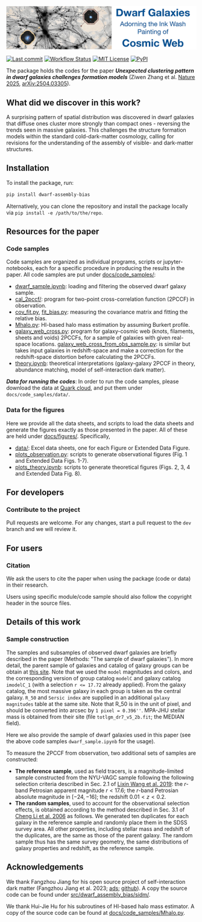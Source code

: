 <div align="center">
  <img width="1024px" src="https://raw.githubusercontent.com/ChenYangyao/dwarf_assembly_bias/master/docs/site_data/cover-github.jpg" alt="Dwarf Galaxies Adorning the Ink Wash Painting of Cosmic Web"/>
</div>


[![Last commit](https://img.shields.io/github/last-commit/ChenYangyao/dwarf_assembly_bias/master)](https://github.com/ChenYangyao/dwarf_assembly_bias/commits/master)
[![Workflow Status](https://img.shields.io/github/actions/workflow/status/ChenYangyao/dwarf_assembly_bias/run-test.yml)](https://github.com/ChenYangyao/dwarf_assembly_bias/actions/workflows/run-test.yml)
[![MIT License](https://img.shields.io/badge/License-MIT-blue)](https://github.com/ChenYangyao/dwarf_assembly_bias/blob/master/LICENSE)
[![PyPI](https://img.shields.io/pypi/v/dwarf_assembly_bias)](https://pypi.org/project/dwarf_assembly_bias/)

The package holds the codes for the paper ***Unexpected clustering pattern in dwarf galaxies challenges formation models*** (Ziwen Zhang et al. [Nature 2025](https://www.nature.com/articles/s41586-025-08965-5), [arXiv:2504.03305](https://arxiv.org/abs/2504.03305)).

## What did we discover in this work?

A surprising pattern of spatial distribution was discovered in dwarf galaxies that diffuse ones cluster more strongly than compact ones - reversing the trends seen in massive galaxies. This challenges the structure formation models within the standard cold-dark-matter cosmology, calling for revisions for the understanding of the assembly of visible- and dark-matter structures.

## Installation

To install the package, run:
```bash
pip install dwarf-assembly-bias
```
Alternatively, you can clone the repository and install the package locally via `pip install -e /path/to/the/repo`.

## Resources for the paper

### Code samples

Code samples are organized as individual programs, scripts or jupyter-notebooks,
each for a specific procedure in producing the results in the paper.
All code samples are put under [docs/code_samples/](docs/code_samples):
- [dwarf_sample.ipynb](docs/code_samples/dwarf_sample.ipynb): loading and filtering the observed dwarf galaxy sample.
- [cal_2pccf/](docs/code_samples/cal_2pccf/): program for two-point cross-correlation function (2PCCF) in observation.
- [cov_fit.py](docs/code_samples/cov_fit.py), [fit_bias.py](docs/code_samples/fit_bias.py): measuring the covariance matrix and fitting the relative bias.
- [Mhalo.py](docs/code_samples/Mhalo.py): HI-based halo mass estimation by assuming Burkert profile.
- [galaxy_web_cross.py](docs/code_samples/galaxy_web_cross.py): program for galaxy-cosmic web (knots, filaments, sheets and voids) 2PCCFs, for a sample of galaxies with given real-space locations. [galaxy_web_cross_from_obs_sample.py](docs/code_samples/galaxy_web_cross_from_obs_sample.py): is similar but takes input galaxies in redshift-space and make a correction for the redshift-space distortion before calculating the 2PCCFs.
- [theory.ipynb](docs/code_samples/theory.ipynb): theoretical interpretations (galaxy-galaxy 2PCCF in theory, abundance matching, model of self-interaction dark matter).

***Data for running the codes***: In order to run the code samples, please download the data
at [Quark cloud](https://pan.quark.cn/s/0fd2a303e03c), and put them under `docs/code_samples/data/`.

### Data for the figures

Here we provide all the data sheets, and scripts to load the data sheets and generate the figures exactly as those presented in the paper. All of these are held under [docs/figures/](docs/figures/). Specifically,
- [data/](docs/figures/data/): Excel data sheets, one for each Figure or Extended Data Figure.
- [plots_observation.py](docs/figures/plots_observation.py): scripts to generate observational figures (Fig. 1 and Extended Data Figs. 1-7).
- [plots_theory.ipynb](docs/figures/plots_theory.ipynb): scripts to generate theoretical figures (Figs. 2, 3, 4 and Extended Data Fig. 8).


## For developers

### Contribute to the project

Pull requests are welcome. For any changes, start a pull request to the ``dev`` branch and we will review it.

## For users

### Citation

We ask the users to cite the paper when using the package (code or data) in their research.

Users using specific module/code sample should also follow the copyright header in the source files.


## Details of this work

### Sample construction

The samples and subsamples of observed dwarf galaxies are briefly described in the paper (Methods: "The sample of dwarf galaxies"). In more detail, the parent sample of galaxies and catalog of galaxy groups can be obtain at [this site](https://gax.sjtu.edu.cn/data/Group.html). 
Note that we used the `model` magnitudes and colors, and the corresponding version of group catalog `modelC` and galaxy catalog `imodelC_1` (with a selection `r <= 17.72` already applied). From the galaxy catalog, the most massive galaxy in each group is taken as the central galaxy. `R_50` and `Sersic index` are supplied in an additional `galaxy magnitudes` table at the same site. Note that R_50 is in the unit of pixel, and should be converted into arcsec by `1 pixel = 0.396''`.
MPA-JHU stellar mass is obtained from their site (file `totlgm_dr7_v5_2b.fit`; the MEDIAN field).

Here we also provide the sample of dwarf galaxies used in this paper (see the above code samples `dwarf_sample.ipynb` for the usage).

To measure the 2PCCF from observation, two additional sets of samples are constructed:
- **The reference sample**, used as field tracers, is a magnitude-limited sample constructed from the NYU-VAGC sample following the following selection criteria described in 
Sec. 2.1 of [Lixin Wang et al. 2019](https://ui.adsabs.harvard.edu/abs/2019MNRAS.483.1452W): the $r$-band Petrosian apparent magnitude $r<17.6$; the $r$-band Petrosian absolute magnitude in $[-24, -16]$; the redshift $0.01 < z < 0.2$. 
- **The random samples**, used to account for the observational selection effects,
is obtained according to the method described in Sec. 3.1 of [Cheng Li et al. 2006](https://ui.adsabs.harvard.edu/abs/2006MNRAS.368...21L) as follows. We generated ten duplicates for each galaxy in the reference sample and randomly place them in the SDSS survey area. All other properties, including stellar mass and redshift of the duplicates, 
are the same as those of the parent galaxy. The random sample thus has the same survey geometry, the same distributions of galaxy properties and redshift, as the reference sample.


## Acknowledgements

We thank Fangzhou Jiang for his open source project of self-interaction dark matter (Fangzhou Jiang et al. 2023; [ads](https://ui.adsabs.harvard.edu/abs/2023MNRAS.521.4630J); [github](https://github.com/JiangFangzhou/SIDM)). A copy the source code can be found under [src/dwarf_assembly_bias/sidm/](src/dwarf_assembly_bias/sidm/).

We thank Hui-Jie Hu for his subroutines of HI-based halo mass estimator. A copy of the source code can be found at [docs/code_samples/Mhalo.py](docs/code_samples/Mhalo.py).